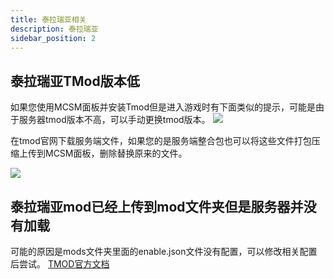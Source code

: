 ```yaml
---
title: 泰拉瑞亚相关
description: 泰拉瑞亚
sidebar_position: 2
---
```


## 泰拉瑞亚TMod版本低

如果您使用MCSM面板并安装Tmod但是进入游戏时有下面类似的提示，可能是由于服务器tmod版本不高，可以手动更换tmod版本。
![](https://cn-sy1.rains3.com/rainyun-assets/pic/2024/01/20240119110734_70f8d4e65dc8e7d04d4d1357cc2d1650.png)

在tmod官网下载服务端文件，如果您的是服务端整合包也可以将这些文件打包压缩上传到MCSM面板，删除替换原来的文件。

![](https://cn-sy1.rains3.com/rainyun-assets/pic/2024/01/20240119112153_bc7dccda918543562f17e69d317d674a.png)


## 泰拉瑞亚mod已经上传到mod文件夹但是服务器并没有加载

可能的原因是mods文件夹里面的enable.json文件没有配置，可以修改相关配置后尝试。
[TMOD官方文档](https://github.com/tModLoader/tModLoader/wiki/tModLoader-guide-for-players)